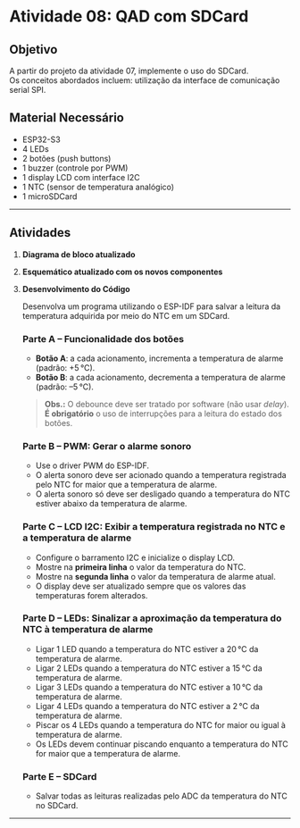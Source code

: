 # Atividade 08: QAD com SDCard

## Objetivo

A partir do projeto da atividade 07, implemente o uso do SDCard.  
Os conceitos abordados incluem: utilização da interface de comunicação serial SPI.

## Material Necessário

- ESP32-S3  
- 4 LEDs  
- 2 botões (push buttons)  
- 1 buzzer (controle por PWM)  
- 1 display LCD com interface I2C  
- 1 NTC (sensor de temperatura analógico)  
- 1 microSDCard  

---

## Atividades

1. **Diagrama de bloco atualizado**  
2. **Esquemático atualizado com os novos componentes**  
3. **Desenvolvimento do Código**  
   
   Desenvolva um programa utilizando o ESP-IDF para salvar a leitura da temperatura adquirida por meio do NTC em um SDCard.

   ### Parte A – Funcionalidade dos botões

   - **Botão A**: a cada acionamento, incrementa a temperatura de alarme (padrão: +5 °C).  
   - **Botão B**: a cada acionamento, decrementa a temperatura de alarme (padrão: –5 °C).  

   > **Obs.:** O debounce deve ser tratado por software (não usar _delay_).  
   > **É obrigatório** o uso de interrupções para a leitura do estado dos botões.

   ### Parte B – PWM: Gerar o alarme sonoro

   - Use o driver PWM do ESP-IDF.  
   - O alerta sonoro deve ser acionado quando a temperatura registrada pelo NTC for maior que a temperatura de alarme.  
   - O alerta sonoro só deve ser desligado quando a temperatura do NTC estiver abaixo da temperatura de alarme.  

   ### Parte C – LCD I2C: Exibir a temperatura registrada no NTC e a temperatura de alarme

   - Configure o barramento I2C e inicialize o display LCD.  
   - Mostre na **primeira linha** o valor da temperatura do NTC.  
   - Mostre na **segunda linha** o valor da temperatura de alarme atual.  
   - O display deve ser atualizado sempre que os valores das temperaturas forem alterados.  

   ### Parte D – LEDs: Sinalizar a aproximação da temperatura do NTC à temperatura de alarme

   - Ligar 1 LED quando a temperatura do NTC estiver a 20 °C da temperatura de alarme.  
   - Ligar 2 LEDs quando a temperatura do NTC estiver a 15 °C da temperatura de alarme.  
   - Ligar 3 LEDs quando a temperatura do NTC estiver a 10 °C da temperatura de alarme.  
   - Ligar 4 LEDs quando a temperatura do NTC estiver a 2 °C da temperatura de alarme.  
   - Piscar os 4 LEDs quando a temperatura do NTC for maior ou igual à temperatura de alarme.  
   - Os LEDs devem continuar piscando enquanto a temperatura do NTC for maior que a temperatura de alarme.  

   ### Parte E – SDCard

   - Salvar todas as leituras realizadas pelo ADC da temperatura do NTC no SDCard.  

---
